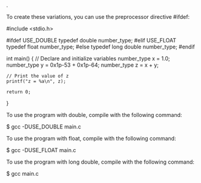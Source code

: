 .

To create these variations, you can use the preprocessor directive #ifdef:

#include <stdio.h>

#ifdef USE_DOUBLE
    typedef double number_type;
#elif USE_FLOAT
    typedef float number_type;
#else
    typedef long double number_type;
#endif

int main() {
    // Declare and initialize variables
    number_type x = 1.0;
    number_type y = 0x1p-53 + 0x1p-64;
    number_type z = x + y;

    // Print the value of z
    printf("z = %a\n", z);

    return 0;
}

To use the program with double, compile with the following command:

$ gcc -DUSE_DOUBLE main.c

To use the program with float, compile with the following command:

$ gcc -DUSE_FLOAT main.c

To use the program with long double, compile with the following command:

$ gcc main.c
